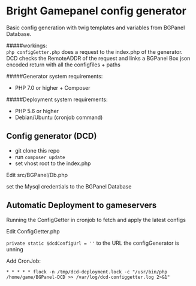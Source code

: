 # Bright Gamepanel config generator 
Basic config generation with twig templates and variables from BGPanel Database.

#####workings: <br>
`php configGetter.php` does a request to the index.php of the generator.
DCD checks the RemoteADDR of the request and links a BGPanel Box
json encoded return with all the configfiles + paths

#####Generator system requirements:

* PHP 7.0 or higher + Composer

#####Deployment system requirements:

* PHP 5.6 or higher
* Debian/Ubuntu (cronjob command)


## Config generator (DCD)

* git clone this repo
* run `composer update`
* set vhost root to the index.php

Edit src/BGPanel/Db.php

set the Mysql credentials to the BGPanel Database


## Automatic Deployment to gameservers
Running the ConfigGetter in cronjob to fetch and apply the latest configs

Edit ConfigGetter.php

`private static $dcdConfigUrl = ''` to the URL the configGenerator is unning 

Add CronJob:

`* * * * * flock -n /tmp/dcd-deployment.lock -c "/usr/bin/php /home/game/BGPanel-DCD >> /var/log/dcd-configgetter.log 2>&1"`

